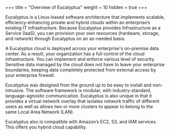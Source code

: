 +++
title = "Overview of Eucalyptus"
weight = 10
hidden = true
+++

Eucalyptus is a Linux-based software architecture that implements scalable, efficiency-enhancing private and hybrid clouds within an enterprise’s existing IT infrastructure. Because Eucalyptus provides Infrastructure as a Service (IaaS), you can provision your own resources (hardware, storage, and network) through Eucalyptus on an as-needed basis. 

A Eucalyptus cloud is deployed across your enterprise's on-premise data center. As a result, your organization has a full control of the cloud infrastructure. You can implement and enforce various level of security. Sensitive data managed by the cloud does not have to leave your enterprise boundaries, keeping data completely protected from external access by your enterprise firewall. 

Eucalyptus was designed from the ground up to be easy to install and non-intrusive. The software framework is modular, with industry-standard, language-agnostic communication. Eucalyptus is also unique in that it provides a virtual network overlay that isolates network traffic of different users as well as allows two or more clusters to appear to belong to the same Local Area Network (LAN). 

Eucalyptus also is compatible with Amazon’s EC2, S3, and IAM services. This offers you hybrid cloud capability. 

